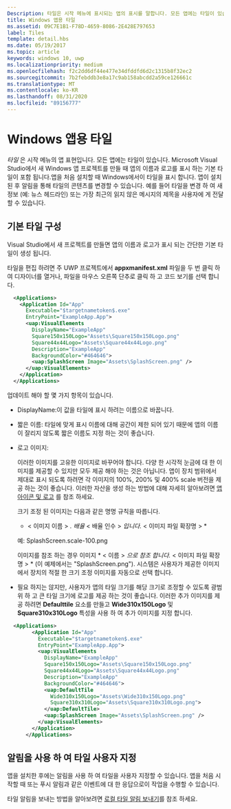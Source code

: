 ```yaml
---
Description: 타일은 시작 메뉴에 표시되는 앱의 표시를 말합니다. 모든 앱에는 타일이 있습니다. Microsoft Visual Studio에서 새 Windows 앱 프로젝트를 만들 때 앱의 이름과 로고를 표시 하는 기본 타일이 포함 됩니다.
title: Windows 앱용 타일
ms.assetid: 09C7E1B1-F78D-4659-8086-2E428E797653
label: Tiles
template: detail.hbs
ms.date: 05/19/2017
ms.topic: article
keywords: windows 10, uwp
ms.localizationpriority: medium
ms.openlocfilehash: f2c2dd6df44e477e34dfddfd6d2c1315b8f32ec2
ms.sourcegitcommit: 7b2febddb3e8a17c9ab158abcdd2a59ce126661c
ms.translationtype: MT
ms.contentlocale: ko-KR
ms.lasthandoff: 08/31/2020
ms.locfileid: "89156777"
---
```

# <a name="tiles-for-windows-apps"></a>Windows 앱용 타일

 

*타일* 은 시작 메뉴의 앱 표현입니다. 모든 앱에는 타일이 있습니다. Microsoft Visual Studio에서 새 Windows 앱 프로젝트를 만들 때 앱의 이름과 로고를 표시 하는 기본 타일이 포함 됩니다.앱을 처음 설치할 때 Windows에서이 타일을 표시 합니다. 앱이 설치 된 후 알림을 통해 타일의 콘텐츠를 변경할 수 있습니다. 예를 들어 타일을 변경 하 여 새 정보 (예: 뉴스 헤드라인) 또는 가장 최근의 읽지 않은 메시지의 제목을 사용자에 게 전달할 수 있습니다.

## <a name="configure-the-default-tile"></a>기본 타일 구성


Visual Studio에서 새 프로젝트를 만들면 앱의 이름과 로고가 표시 되는 간단한 기본 타일이 생성 됩니다.

타일을 편집 하려면 주 UWP 프로젝트에서 **appxmanifest.xml** 파일을 두 번 클릭 하 여 디자이너를 열거나, 파일을 마우스 오른쪽 단추로 클릭 하 고 코드 보기를 선택 합니다.

```XML
  <Applications>
    <Application Id="App"
      Executable="$targetnametoken$.exe"
      EntryPoint="ExampleApp.App">
      <uap:VisualElements
        DisplayName="ExampleApp"
        Square150x150Logo="Assets\Square150x150Logo.png"
        Square44x44Logo="Assets\Square44x44Logo.png"
        Description="ExampleApp"
        BackgroundColor="#464646">
        <uap:SplashScreen Image="Assets\SplashScreen.png" />
      </uap:VisualElements>
    </Application>
  </Applications>
```

업데이트 해야 할 몇 가지 항목이 있습니다.

-   DisplayName:이 값을 타일에 표시 하려는 이름으로 바꿉니다.
-   짧은 이름: 타일에 맞게 표시 이름에 대해 공간이 제한 되어 있기 때문에 앱의 이름이 잘리지 않도록 짧은 이름도 지정 하는 것이 좋습니다.
-   로고 이미지:

    이러한 이미지를 고유한 이미지로 바꾸어야 합니다. 다양 한 시각적 눈금에 대 한 이미지를 제공할 수 있지만 모두 제공 해야 하는 것은 아닙니다. 앱이 장치 범위에서 제대로 표시 되도록 하려면 각 이미지의 100%, 200% 및 400% scale 버전을 제공 하는 것이 좋습니다. 이러한 자산을 생성 하는 방법에 대해 자세히 알아보려면 [앱 아이콘 및 로고](../../style/app-icons-and-logos.md) 를 참조 하세요.

    크기 조정 된 이미지는 다음과 같은 명명 규칙을 따릅니다.
    
    * &lt; 이미지 이름 &gt; *. 배율* &lt; 배율 인수 &gt; *입니다.* &lt; 이미지 파일 확장명 &gt; * 

    예: SplashScreen.scale-100.png

    이미지를 참조 하는 경우 이미지 * &lt; 이름 &gt; *으로 참조 합니다.* &lt; 이미지 파일 확장명 &gt; * (이 예제에서는 "SplashScreen.png"). 시스템은 사용자가 제공한 이미지에서 장치의 적절 한 크기 조정 이미지를 자동으로 선택 합니다.

-   필요 하지는 않지만, 사용자가 앱의 타일 크기를 해당 크기로 조정할 수 있도록 광범위 하 고 큰 타일 크기에 로고를 제공 하는 것이 좋습니다. 이러한 추가 이미지를 제공 하려면 **Defaulttile** 요소를 만들고 **Wide310x150Logo** 및 **Square310x310Logo** 특성을 사용 하 여 추가 이미지를 지정 합니다.
```    XML
  <Applications>
        <Application Id="App"
          Executable="$targetnametoken$.exe"
          EntryPoint="ExampleApp.App">
          <uap:VisualElements
            DisplayName="ExampleApp"
            Square150x150Logo="Assets\Square150x150Logo.png"
            Square44x44Logo="Assets\Square44x44Logo.png"
            Description="ExampleApp"
            BackgroundColor="#464646">
            <uap:DefaultTile
              Wide310x150Logo="Assets\Wide310x150Logo.png"
              Square310x310Logo="Assets\Square310x310Logo.png">
            </uap:DefaultTile>
            <uap:SplashScreen Image="Assets\SplashScreen.png" />
          </uap:VisualElements>
        </Application>
      </Applications>
```

## <a name="use-notifications-to-customize-your-tile"></a>알림을 사용 하 여 타일 사용자 지정


앱을 설치한 후에는 알림을 사용 하 여 타일을 사용자 지정할 수 있습니다. 앱을 처음 시작할 때 또는 푸시 알림과 같은 이벤트에 대 한 응답으로이 작업을 수행할 수 있습니다.

타일 알림을 보내는 방법을 알아보려면 [로컬 타일 알림 보내기](sending-a-local-tile-notification.md)를 참조 하세요.